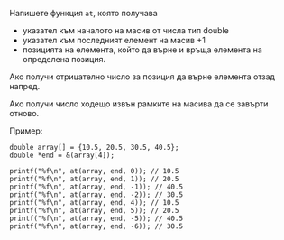 Напишете функция `at`, която получава
- указател към началото на масив от числа тип double
- указател към последният елемент на масив +1
- позицията на елемента, който да върне
и връща елемента на определена позиция.

Ако получи отрицателно число за позиция да върне елемента отзад напред.

Ако получи число ходещо извън рамките на масива да се завърти отново.

Пример:

```
double array[] = {10.5, 20.5, 30.5, 40.5};
double *end = &(array[4]);

printf("%f\n", at(array, end, 0)); // 10.5
printf("%f\n", at(array, end, 1)); // 20.5
printf("%f\n", at(array, end, -1)); // 40.5
printf("%f\n", at(array, end, -2)); // 30.5
printf("%f\n", at(array, end, 4)); // 10.5
printf("%f\n", at(array, end, 5)); // 20.5
printf("%f\n", at(array, end, -5)); // 40.5
printf("%f\n", at(array, end, -6)); // 30.5
```
